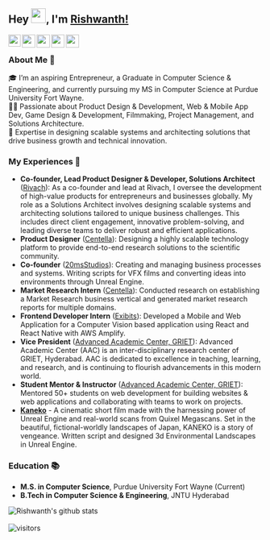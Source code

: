 ## Hey <img src="https://github.com/TheDudeThatCode/TheDudeThatCode/blob/master/Assets/Hi.gif" width="29px">, I'm [Rishwanth!](https://www.rishwanth.com/) 

<a href="https://www.linkedin.com/in/RishwanthPerumandla/">
  <img align="left" width="24px" src="https://cdn.jsdelivr.net/npm/simple-icons@v3/icons/linkedin.svg"  />
</a>
<a href="https://twitter.com/rishwanth1729">
  <img align="left" width="26px" src="https://cdn.jsdelivr.net/npm/simple-icons@v3/icons/twitter.svg" />
</a>
<a href="mailto:rishwanth.perumandla@hotmail.com">
  <img align="left" width="26px" src="https://cdn.jsdelivr.net/npm/simple-icons@v3/icons/gmail.svg" />
</a>
<a href="https://www.youtube.com/channel/UCnGr3eUbmg5gmbJ_PzX3fGQ">
  <img align="left" width="26px" src="https://cdn.jsdelivr.net/npm/simple-icons@v3/icons/youtube.svg" />
</a>
<a href="https://dev.to/rishwanthperumandla">
  <img align="left" width="26px" src="https://cdn.jsdelivr.net/npm/simple-icons@v3/icons/medium.svg" />
</a>

<br />

### About Me 🚀
🎓 I’m an aspiring Entrepreneur, a Graduate in Computer Science & Engineering, and currently pursuing my MS in Computer Science at Purdue University Fort Wayne.  
👨‍💻 Passionate about Product Design & Development, Web & Mobile App Dev, Game Design & Development, Filmmaking, Project Management, and Solutions Architecture.  
💼 Expertise in designing scalable systems and architecting solutions that drive business growth and technical innovation.  

### My Experiences 🙌
- **Co-founder, Lead Product Designer & Developer, Solutions Architect** ([Rivach](https://www.rivach.com/)): As a co-founder and lead at Rivach, I oversee the development of high-value products for entrepreneurs and businesses globally. My role as a Solutions Architect involves designing scalable systems and architecting solutions tailored to unique business challenges. This includes direct client engagement, innovative problem-solving, and leading diverse teams to deliver robust and efficient applications.
- **Product Designer** ([Centella](https://centella.co.in/)): Designing a highly scalable technology platform to provide end-to-end research solutions to the scientific community.
- **Co-founder** ([20msStudios](https://www.20msstudios.com/)): Creating and managing business processes and systems. Writing scripts for VFX films and converting ideas into environments through Unreal Engine.
- **Market Research Intern** ([Centella](https://centella.co.in/)): Conducted research on establishing a Market Research business vertical and generated market research reports for multiple domains.
- **Frontend Developer Intern** ([Exibits](https://exibits.io)): Developed a Mobile and Web Application for a Computer Vision based application using React and React Native with AWS Amplify.
- **Vice President** ([Advanced Academic Center, GRIET](https://www.aacgriet.com)): Advanced Academic Center (AAC) is an inter-disciplinary research center of GRIET, Hyderabad. AAC is dedicated to excellence in teaching, learning, and research, and is continuing to flourish advancements in this modern world.
- **Student Mentor & Instructor** ([Advanced Academic Center, GRIET](https://www.aacgriet.com)): Mentored 50+ students on web development for building websites & web applications and collaborating with teams to work on projects.
- **[Kaneko](https://youtu.be/RYD3EqWPZtQ)** - A cinematic short film made with the harnessing power of Unreal Engine and real-world scans from Quixel Megascans. Set in the beautiful, fictional-worldly landscapes of Japan, KANEKO is a story of vengeance. Written script and designed 3d Environmental Landscapes in Unreal Engine.

### Education 📚
- **M.S. in Computer Science**, Purdue University Fort Wayne (Current)
- **B.Tech in Computer Science & Engineering**, JNTU Hyderabad

![Rishwanth's github stats](https://github-readme-stats.vercel.app/api?username=RishwanthPerumandla&show_icons=true&hide_border=true)
<br />
<br />
![visitors](https://visitor-badge.laobi.icu/badge?page_id=RishwanthPerumandla.RishwanthPerumandla)

